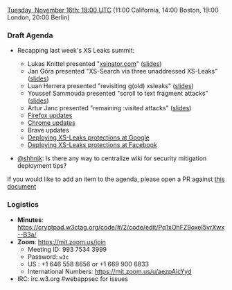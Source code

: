 
[Tuesday, November 16th: 19:00 UTC](https://www.timeanddate.com/worldclock/fixedtime.html?iso=20211116T1900) (11:00 California, 14:00 Boston, 19:00 London, 20:00 Berlin)

### Draft Agenda

*   Recapping last week's XS Leaks summit:

    *   Lukas Knittel presented "[xsinator.com](https://xsinator.com)" ([slides](https://docs.google.com/presentation/d/1SIsJC5ZgW6GyQLQmYPIv5Caa3ZWlL1Q7bT9Nh4-T074))
    *   Jan Góra presented "XS-Search via three unaddressed XS-Leaks" ([slides](https://drive.google.com/file/d/1G8_7wnb34LCgeUn6ymAnb6QIPLLH1MFA/view))
    *   Luan Herrera presented "revisiting g(old) xsleaks" ([slides](https://docs.google.com/presentation/d/179v-3Cm3kejypDi1Eu7og0kkBJa1BW4S4_vBN7ZzXSw/edit?usp=sharing))
    *   Youssef Sammouda presented "scroll to text fragment attacks" ([slides](https://docs.google.com/presentation/d/103idd_T15ygLNCE9EE4nzwaOLe93aiqPwMVefrdLeQk/))
    *   Artur Janc presented "remaining :visited attacks" ([slides](https://arturjanc.com/visited-delenda-est.pdf))
    *   [Firefox updates](https://docs.google.com/presentation/d/148L33DavP0nM3k74n2qupv2iwtF9OZO4h63NWwM-5wg/edit#slide=id.g1011931361c_0_0)
    *   [Chrome updates](https://docs.google.com/presentation/d/1Q4OIrCcDLtw2zsMwJTR1F2d3Y0si8sSI-pb82NxfPls/edit?usp=sharing)
    *   Brave updates
    *   [Deploying XS-Leaks protections at Google](https://daviddworken.com/xs-leaks-rollouts-at-google.pdf)
    *   [Deploying XS-Leaks protections at Facebook](https://drive.google.com/file/d/1isQJzKsS5k1TYAiOFSHg_0Q9yEyp2DC6/view?usp=sharing)

*   [@shhnjk](https://github.com/shhnjk): Is there any way to centralize wiki for security mitigation deployment tips?

If you would like to add an item to the agenda, please open a PR against [this document](https://github.com/w3c/webappsec/new/main/meetings/2021/2021-10-19-agenda.md)

### Logistics

*   **Minutes**: https://cryptpad.w3ctag.org/code/#/2/code/edit/Pq1xOhFZ9oxeI5vrXwx--B3a/
*   **Zoom**: https://mit.zoom.us/join
    * Meeting ID: 993 7534 3999
    * Password: `w3c`
    * US : +1 646 558 8656 or +1 669 900 6833
    * International Numbers: https://mit.zoom.us/u/aezpAicYyd
*   IRC: irc.w3.org #webappsec for issues
